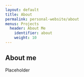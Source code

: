 ```yaml
---
layout: default
title: About
permalink: personal-website/about
menus: Projects
  header: About Me
    identifier: about
    weight: 10
---
```


## About me
Placeholder
